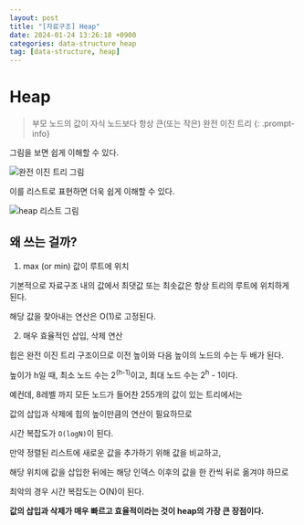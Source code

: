 ```yaml
---
layout: post
title: "[자료구조] Heap"
date: 2024-01-24 13:26:18 +0900
categories: data-structure heap
tag: [data-structure, heap]
---
```


# Heap

>부모 노드의 값이 자식 노드보다 항상 큰(또는 작은) 완전 이진 트리
{: .prompt-info}

그림을 보면 쉽게 이해할 수 있다.

![완전 이진 트리 그림](/posting/)

이를 리스트로 표현하면 더욱 쉽게 이해할 수 있다.

![heap 리스트 그림](/posting/)

## 왜 쓰는 걸까?

1. max (or min) 값이 루트에 위치

  기본적으로 자료구조 내의 값에서 최댓값 또는 최솟값은 항상 트리의 루트에 위치하게 된다.

  해당 값을 찾아내는 연산은 O(1)로 고정된다.

2. 매우 효율적인 삽입, 삭제 연산

  힙은 완전 이진 트리 구조이므로 이전 높이와 다음 높이의 노드의 수는 두 배가 된다.

  높이가 h일 때, 최소 노드 수는 2<sup>(h-1)</sup>이고, 최대 노드 수는 2<sup>h</sup> - 1이다.

  예컨데, 8레벨 까지 모든 노드가 들어찬 255개의 값이 있는 트리에서는

  값의 삽입과 삭제에 힙의 높이만큼의 연산이 필요하므로
  
  시간 복잡도가 `O(logN)`이 된다.

  만약 정렬된 리스트에 새로운 값을 추가하기 위해 값을 비교하고,

  해당 위치에 값을 삽입한 뒤에는 해당 인덱스 이후의 값을 한 칸씩 뒤로 옮겨야 하므로

  최악의 경우 시간 복잡도는 O(N)이 된다.

  **값의 삽입과 삭제가 매우 빠르고 효율적이라는 것이 heap의 가장 큰 장점이다.**